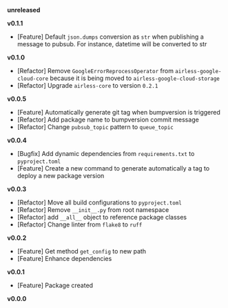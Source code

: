 
**unreleased**

**v0.1.1**
- [Feature] Default `json.dumps` conversion as `str` when publishing a message to pubsub. For instance, datetime will be converted to str

**v0.1.0**
- [Refactor] Remove `GoogleErrorReprocessOperator` from `airless-google-cloud-core` because it is being moved to `airless-google-cloud-storage`
- [Refactor] Upgrade `airless-core` to version `0.2.1`

**v0.0.5**
- [Feature] Automatically generate git tag when bumpversion is triggered
- [Refactor] Add package name to bumpversion commit message
- [Refactor] Change `pubsub_topic` pattern to `queue_topic`

**v0.0.4**
- [Bugfix] Add dynamic dependencies from `requirements.txt` to `pyproject.toml`
- [Feature] Create a new command to generate automatically a tag to deploy a new package version

**v0.0.3**
- [Refactor] Move all build configurations to `pyproject.toml`
- [Refactor] Remove `__init__.py` from root namespace
- [Refactor] add `__all__` object to reference package classes
- [Refactor] Change linter from `flake8` to `ruff`

**v0.0.2**
- [Feature] Get method `get_config` to new path
- [Feature] Enhance dependencies

**v0.0.1**
- [Feature] Package created

**v0.0.0**